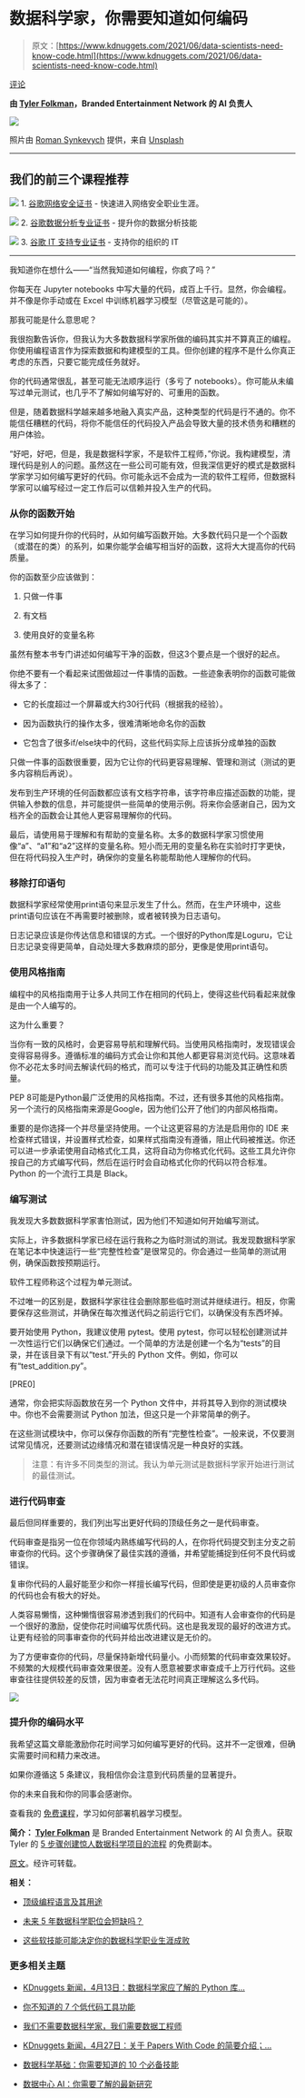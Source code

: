 # 数据科学家，你需要知道如何编码

> 原文：[https://www.kdnuggets.com/2021/06/data-scientists-need-know-code.html](https://www.kdnuggets.com/2021/06/data-scientists-need-know-code.html)

[评论](#comments)

**由 [Tyler Folkman](https://learn.learningwithdata.com/)，Branded Entertainment Network 的 AI 负责人**

![](../Images/9e7a84b00952ec77bf2d2445db9c77d7.png)

照片由 [Roman Synkevych](https://unsplash.com/@synkevych?utm_source=medium&utm_medium=referral) 提供，来自 [Unsplash](https://unsplash.com/?utm_source=medium&utm_medium=referral)

* * *

## 我们的前三个课程推荐

![](../Images/0244c01ba9267c002ef39d4907e0b8fb.png) 1\. [谷歌网络安全证书](https://www.kdnuggets.com/google-cybersecurity) - 快速进入网络安全职业生涯。

![](../Images/e225c49c3c91745821c8c0368bf04711.png) 2\. [谷歌数据分析专业证书](https://www.kdnuggets.com/google-data-analytics) - 提升你的数据分析技能

![](../Images/0244c01ba9267c002ef39d4907e0b8fb.png) 3\. [谷歌 IT 支持专业证书](https://www.kdnuggets.com/google-itsupport) - 支持你的组织的 IT

* * *

我知道你在想什么——“当然我知道如何编程，你疯了吗？”

你每天在 Jupyter notebooks 中写大量的代码，成百上千行。显然，你会编程。并不像是你手动或在 Excel 中训练机器学习模型（尽管这是可能的）。

那我可能是什么意思呢？

我很抱歉告诉你，但我认为大多数数据科学家所做的编码其实并不算真正的编程。你使用编程语言作为探索数据和构建模型的工具。但你创建的程序不是什么你真正考虑的东西，只要它能完成任务就好。

你的代码通常很乱，甚至可能无法顺序运行（多亏了 notebooks）。你可能从未编写过单元测试，也几乎不了解如何编写好的、可重用的函数。

但是，随着数据科学越来越多地融入真实产品，这种类型的代码是行不通的。你不能信任糟糕的代码，将你不能信任的代码投入产品会导致大量的技术债务和糟糕的用户体验。

“好吧，好吧，但是，我是数据科学家，不是软件工程师，”你说。我构建模型，清理代码是别人的问题。虽然这在一些公司可能有效，但我深信更好的模式是数据科学家学习如何编写更好的代码。你可能永远不会成为一流的软件工程师，但数据科学家可以编写经过一定工作后可以信赖并投入生产的代码。

### 从你的函数开始

在学习如何提升你的代码时，从如何编写函数开始。大多数代码只是一个个函数（或潜在的类）的系列，如果你能学会编写相当好的函数，这将大大提高你的代码质量。

你的函数至少应该做到：

1.  只做一件事

1.  有文档

1.  使用良好的变量名称

虽然有整本书专门讲述如何编写干净的函数，但这3个要点是一个很好的起点。

你绝不要有一个看起来试图做超过一件事情的函数。一些迹象表明你的函数可能做得太多了：

+   它的长度超过一个屏幕或大约30行代码（根据我的经验）。

+   因为函数执行的操作太多，很难清晰地命名你的函数

+   它包含了很多if/else块中的代码，这些代码实际上应该拆分成单独的函数

只做一件事的函数很重要，因为它让你的代码更容易理解、管理和测试（测试的更多内容稍后再说）。

发布到生产环境的任何函数都应该有文档字符串，该字符串应描述函数的功能，提供输入参数的信息，并可能提供一些简单的使用示例。将来你会感谢自己，因为文档齐全的函数会让其他人更容易理解你的代码。

最后，请使用易于理解和有帮助的变量名称。太多的数据科学家习惯使用像“a”、“a1”和“a2”这样的变量名称。短小而无用的变量名称在实验时打字更快，但在将代码投入生产时，确保你的变量名称能帮助他人理解你的代码。

### 移除打印语句

数据科学家经常使用print语句来显示发生了什么。然而，在生产环境中，这些print语句应该在不再需要时被删除，或者被转换为日志语句。

日志记录应该是你传达信息和错误的方式。一个很好的Python库是Loguru，它让日志记录变得更简单，自动处理大多数麻烦的部分，更像是使用print语句。

### 使用风格指南

编程中的风格指南用于让多人共同工作在相同的代码上，使得这些代码看起来就像是由一个人编写的。

这为什么重要？

当你有一致的风格时，会更容易导航和理解代码。当使用风格指南时，发现错误会变得容易得多。遵循标准的编码方式会让你和其他人都更容易浏览代码。这意味着你不必花太多时间去解读代码的格式，而可以专注于代码的功能及其正确性和质量。

PEP 8可能是Python最广泛使用的风格指南。不过，还有很多其他的风格指南。另一个流行的风格指南来源是Google，因为他们公开了他们的内部风格指南。

重要的是你选择一个并尽量坚持使用。一个让这更容易的方法是启用你的 IDE 来检查样式错误，并设置样式检查，如果样式指南没有遵循，阻止代码被推送。你还可以进一步承诺使用自动格式化工具，这将自动为你格式化代码。这些工具允许你按自己的方式编写代码，然后在运行时会自动格式化你的代码以符合标准。Python 的一个流行工具是 Black。

### 编写测试

我发现大多数数据科学家害怕测试，因为他们不知道如何开始编写测试。

实际上，许多数据科学家已经在运行我称之为临时测试的测试。我发现数据科学家在笔记本中快速运行一些“完整性检查”是很常见的。你会通过一些简单的测试用例，确保函数按预期运行。

软件工程师称这个过程为单元测试。

不过唯一的区别是，数据科学家往往会删除那些临时测试并继续进行。相反，你需要保存这些测试，并确保在每次推送代码之前运行它们，以确保没有东西坏掉。

要开始使用 Python，我建议使用 pytest。使用 pytest，你可以轻松创建测试并一次性运行它们以确保它们通过。一个简单的方法是创建一个名为“tests”的目录，并在该目录下有以“test.”开头的 Python 文件。例如，你可以有“test_addition.py”。

[PRE0]

通常，你会把实际函数放在另一个 Python 文件中，并将其导入到你的测试模块中。你也不会需要测试 Python 加法，但这只是一个非常简单的例子。

在这些测试模块中，你可以保存你函数的所有“完整性检查”。一般来说，不仅要测试常见情况，还要测试边缘情况和潜在错误情况是一种良好的实践。

> 注意：有许多不同类型的测试。我认为单元测试是数据科学家开始进行测试的最佳测试。

### 进行代码审查

最后但同样重要的，我们列出写出更好代码的顶级任务之一是代码审查。

代码审查是指另一位在你领域内熟练编写代码的人，在你将代码提交到主分支之前审查你的代码。这个步骤确保了最佳实践的遵循，并希望能捕捉到任何不良代码或错误。

复审你代码的人最好能至少和你一样擅长编写代码，但即使是更初级的人员审查你的代码也会有极大的好处。

人类容易懒惰，这种懒惰很容易渗透到我们的代码中。知道有人会审查你的代码是一个很好的激励，促使你花时间编写优质代码。这也是我发现的最好的改进方式。让更有经验的同事审查你的代码并给出改进建议是无价的。

为了方便审查你的代码，尽量保持新增代码量小。小而频繁的代码审查效果较好。不频繁的大规模代码审查效果很差。没有人愿意被要求审查成千上万行代码。这些审查往往提供较差的反馈，因为审查者无法花时间真正理解这么多代码。

![](../Images/85c2e1cdfc60f4ed301d0b08cc628138.png)

### 提升你的编码水平

我希望这篇文章能激励你花时间学习如何编写更好的代码。这并不一定很难，但确实需要时间和精力来改进。

如果你遵循这 5 条建议，我相信你会注意到代码质量的显著提升。

你的未来自我和你的同事会感谢你。

查看我的 [免费课程](https://bit.ly/3ltZA4s)，学习如何部署机器学习模型。

**简介： [Tyler Folkman](https://learn.learningwithdata.com/)** 是 Branded Entertainment Network 的 AI 负责人。获取 Tyler 的 [5 步骤创建惊人数据科学项目的流程](http://bit.ly/39FyHGl) 的免费副本。

[原文](https://towardsdatascience.com/data-scientists-you-need-to-know-how-to-code-9142b2dc74e8)。经许可转载。

**相关：**

+   [顶级编程语言及其用途](/2021/05/top-programming-languages.html)

+   [未来 5 年数据科学职位会短缺吗？](/2021/06/shortage-data-science-jobs-5-years.html)

+   [这些软技能可能决定你的数据科学职业生涯成败](/2021/05/soft-skills-data-science-career.html)

### 更多相关主题

+   [KDnuggets 新闻，4月13日：数据科学家应了解的 Python 库…](https://www.kdnuggets.com/2022/n15.html)

+   [你不知道的 7 个低代码工具功能](https://www.kdnuggets.com/2022/09/7-things-didnt-know-could-low-code-tool.html)

+   [我们不需要数据科学家，我们需要数据工程师](https://www.kdnuggets.com/2021/02/dont-need-data-scientists-need-data-engineers.html)

+   [KDnuggets 新闻，4月27日：关于 Papers With Code 的简要介绍；…](https://www.kdnuggets.com/2022/n17.html)

+   [数据科学基础：你需要知道的 10 个必备技能](https://www.kdnuggets.com/2020/10/data-science-minimum-10-essential-skills.html)

+   [数据中心 AI：你需要了解的最新研究](https://www.kdnuggets.com/2022/02/datacentric-ai-latest-research-need-know.html)
